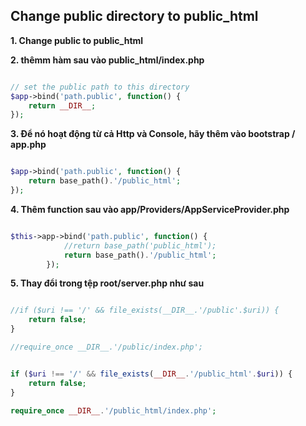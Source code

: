 ## Change public directory to public_html

**1. Change public to public_html**

**2. thêmm hàm sau vào public_html/index.php**

```php

// set the public path to this directory
$app->bind('path.public', function() {
    return __DIR__;
});

```

**3. Để nó hoạt động từ cả Http và Console, hãy thêm vào bootstrap / app.php**

```php

$app->bind('path.public', function() {
    return base_path().'/public_html';
});

```

**4. Thêm function sau vào app/Providers/AppServiceProvider.php**

```php

$this->app->bind('path.public', function() {
            //return base_path('public_html');
            return base_path().'/public_html';
        });

```

**5. Thay đổi trong tệp root/server.php như sau**

```php

//if ($uri !== '/' && file_exists(__DIR__.'/public'.$uri)) {
    return false;
}

//require_once __DIR__.'/public/index.php';


if ($uri !== '/' && file_exists(__DIR__.'/public_html'.$uri)) {
    return false;
}

require_once __DIR__.'/public_html/index.php';

```
